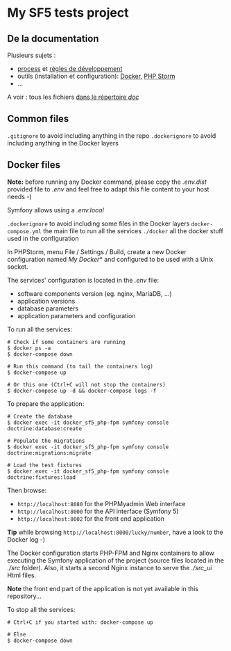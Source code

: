 # My SF5 tests project

## De la documentation

Plusieurs sujets : 
- [process](./doc/dev_process.md) et [règles de développement](doc/dev_rules.md)
- outils (installation et configuration): [Docker](./doc/tool_Docker.md), [PHP Storm](./doc/tool_PHPStorm.md)
- ...

A voir : tous les fichiers [dans le répertoire *doc*](./doc)

## Common files

`.gitignore` to avoid including anything in the repo
`.dockerignore` to avoid including anything in the Docker layers

## Docker files

**Note:** before running any Docker command, please copy the *.env.dist* provided file to *.env* and feel free to adapt this file content to your host needs -)

Symfony allows using a *.env.local*

`.dockerignore` to avoid including some files in the Docker layers
`docker-compose.yml` the main file to run all the services
`./docker` all the docker stuff used in the configuration

In PHPStorm, menu File / Settings / Build, create a new Docker configuration named *My Docker** and configured to be used with a Unix socket.

The services' configuration is located in the *.env* file:
- software components version (eg. nginx, MariaDB, ...)
- application versions
- database parameters
- application parameters and configuration

To run all the services:
```shell
# Check if some containers are running
$ docker ps -a
$ docker-compose down

# Run this command (to tail the containers log)
$ docker-compose up

# Or this one (Ctrl+C will not stop the containers)
$ docker-compose up -d && docker-compose logs -f
```

To prepare the application:
```shell
# Create the database
$ docker exec -it docker_sf5_php-fpm symfony console doctrine:database:create

# Populate the migrations
$ docker exec -it docker_sf5_php-fpm symfony console doctrine:migrations:migrate

# Load the test fixtures
$ docker exec -it docker_sf5_php-fpm symfony console doctrine:fixtures:load
```

Then browse:
- `http://localhost:8080` for the PHPMyadmin Web interface
- `http://localhost:8000` for the API interface (Symfony 5)
- `http://localhost:8002` for the front end application

**Tip** while browsing `http://localhost:8000/lucky/number`, have a look to the Docker log -)

The Docker configuration starts PHP-FPM and Nginx containers to allow executing the Symfony application of the project (source files located in the *./src* folder). Also, it starts a second Nginx instance to serve the *./src_ui* Html files.

**Note** the front end part of the application is not yet available in this repository...

To stop all the services:
```shell
# Ctrl+C if you started with: docker-compose up

# Else
$ docker-compose down
```
